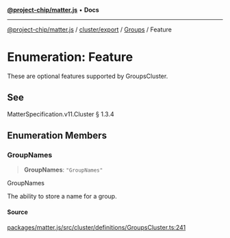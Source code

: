[**@project-chip/matter.js**](../../../../../README.md) • **Docs**

***

[@project-chip/matter.js](../../../../../modules.md) / [cluster/export](../../../README.md) / [Groups](../README.md) / Feature

# Enumeration: Feature

These are optional features supported by GroupsCluster.

## See

MatterSpecification.v11.Cluster § 1.3.4

## Enumeration Members

### GroupNames

> **GroupNames**: `"GroupNames"`

GroupNames

The ability to store a name for a group.

#### Source

[packages/matter.js/src/cluster/definitions/GroupsCluster.ts:241](https://github.com/project-chip/matter.js/blob/7a8cbb56b87d4ccf34bec5a9a95ab40a1711324f/packages/matter.js/src/cluster/definitions/GroupsCluster.ts#L241)
